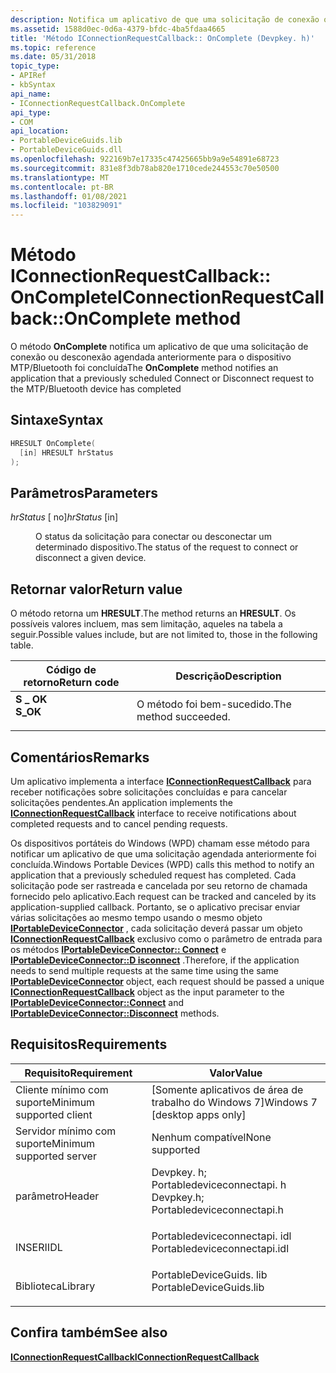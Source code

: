 ```yaml
---
description: Notifica um aplicativo de que uma solicitação de conexão ou desconexão agendada anteriormente para o dispositivo MTP/Bluetooth foi concluída.
ms.assetid: 1588d0ec-0d6a-4379-bfdc-4ba5fdaa4665
title: 'Método IConnectionRequestCallback:: OnComplete (Devpkey. h)'
ms.topic: reference
ms.date: 05/31/2018
topic_type:
- APIRef
- kbSyntax
api_name:
- IConnectionRequestCallback.OnComplete
api_type:
- COM
api_location:
- PortableDeviceGuids.lib
- PortableDeviceGuids.dll
ms.openlocfilehash: 922169b7e17335c47425665bb9a9e54891e68723
ms.sourcegitcommit: 831e8f3db78ab820e1710cede244553c70e50500
ms.translationtype: MT
ms.contentlocale: pt-BR
ms.lasthandoff: 01/08/2021
ms.locfileid: "103829091"
---
```

# <a name="iconnectionrequestcallbackoncomplete-method"></a><span data-ttu-id="77954-103">Método IConnectionRequestCallback:: OnComplete</span><span class="sxs-lookup"><span data-stu-id="77954-103">IConnectionRequestCallback::OnComplete method</span></span>

<span data-ttu-id="77954-104">O método **OnComplete** notifica um aplicativo de que uma solicitação de conexão ou desconexão agendada anteriormente para o dispositivo MTP/Bluetooth foi concluída</span><span class="sxs-lookup"><span data-stu-id="77954-104">The **OnComplete** method notifies an application that a previously scheduled Connect or Disconnect request to the MTP/Bluetooth device has completed</span></span>

## <a name="syntax"></a><span data-ttu-id="77954-105">Sintaxe</span><span class="sxs-lookup"><span data-stu-id="77954-105">Syntax</span></span>


```C++
HRESULT OnComplete(
  [in] HRESULT hrStatus
);
```



## <a name="parameters"></a><span data-ttu-id="77954-106">Parâmetros</span><span class="sxs-lookup"><span data-stu-id="77954-106">Parameters</span></span>

<dl> <dt>

<span data-ttu-id="77954-107">*hrStatus* \[ no\]</span><span class="sxs-lookup"><span data-stu-id="77954-107">*hrStatus* \[in\]</span></span>
</dt> <dd>

<span data-ttu-id="77954-108">O status da solicitação para conectar ou desconectar um determinado dispositivo.</span><span class="sxs-lookup"><span data-stu-id="77954-108">The status of the request to connect or disconnect a given device.</span></span>

</dd> </dl>

## <a name="return-value"></a><span data-ttu-id="77954-109">Retornar valor</span><span class="sxs-lookup"><span data-stu-id="77954-109">Return value</span></span>

<span data-ttu-id="77954-110">O método retorna um **HRESULT**.</span><span class="sxs-lookup"><span data-stu-id="77954-110">The method returns an **HRESULT**.</span></span> <span data-ttu-id="77954-111">Os possíveis valores incluem, mas sem limitação, aqueles na tabela a seguir.</span><span class="sxs-lookup"><span data-stu-id="77954-111">Possible values include, but are not limited to, those in the following table.</span></span>



| <span data-ttu-id="77954-112">Código de retorno</span><span class="sxs-lookup"><span data-stu-id="77954-112">Return code</span></span>                                                                          | <span data-ttu-id="77954-113">Descrição</span><span class="sxs-lookup"><span data-stu-id="77954-113">Description</span></span>                      |
|--------------------------------------------------------------------------------------|----------------------------------|
| <dl> <span data-ttu-id="77954-114"><dt>**S \_ OK**</dt></span><span class="sxs-lookup"><span data-stu-id="77954-114"><dt>**S\_OK**</dt></span></span> </dl> | <span data-ttu-id="77954-115">O método foi bem-sucedido.</span><span class="sxs-lookup"><span data-stu-id="77954-115">The method succeeded.</span></span><br/> |



 

## <a name="remarks"></a><span data-ttu-id="77954-116">Comentários</span><span class="sxs-lookup"><span data-stu-id="77954-116">Remarks</span></span>

<span data-ttu-id="77954-117">Um aplicativo implementa a interface [**IConnectionRequestCallback**](iconnectionrequestcallback.md) para receber notificações sobre solicitações concluídas e para cancelar solicitações pendentes.</span><span class="sxs-lookup"><span data-stu-id="77954-117">An application implements the [**IConnectionRequestCallback**](iconnectionrequestcallback.md) interface to receive notifications about completed requests and to cancel pending requests.</span></span>

<span data-ttu-id="77954-118">Os dispositivos portáteis do Windows (WPD) chamam esse método para notificar um aplicativo de que uma solicitação agendada anteriormente foi concluída.</span><span class="sxs-lookup"><span data-stu-id="77954-118">Windows Portable Devices (WPD) calls this method to notify an application that a previously scheduled request has completed.</span></span> <span data-ttu-id="77954-119">Cada solicitação pode ser rastreada e cancelada por seu retorno de chamada fornecido pelo aplicativo.</span><span class="sxs-lookup"><span data-stu-id="77954-119">Each request can be tracked and canceled by its application-supplied callback.</span></span> <span data-ttu-id="77954-120">Portanto, se o aplicativo precisar enviar várias solicitações ao mesmo tempo usando o mesmo objeto [**IPortableDeviceConnector**](/windows/desktop/api/portabledeviceconnectapi/nn-portabledeviceconnectapi-iportabledeviceconnector) , cada solicitação deverá passar um objeto [**IConnectionRequestCallback**](iconnectionrequestcallback.md) exclusivo como o parâmetro de entrada para os métodos [**IPortableDeviceConnector:: Connect**](/windows/desktop/api/portabledeviceconnectapi/nf-portabledeviceconnectapi-iportabledeviceconnector-connect) e [**IPortableDeviceConnector::D isconnect**](/windows/desktop/api/portabledeviceconnectapi/nf-portabledeviceconnectapi-iportabledeviceconnector-disconnect) .</span><span class="sxs-lookup"><span data-stu-id="77954-120">Therefore, if the application needs to send multiple requests at the same time using the same [**IPortableDeviceConnector**](/windows/desktop/api/portabledeviceconnectapi/nn-portabledeviceconnectapi-iportabledeviceconnector) object, each request should be passed a unique [**IConnectionRequestCallback**](iconnectionrequestcallback.md) object as the input parameter to the [**IPortableDeviceConnector::Connect**](/windows/desktop/api/portabledeviceconnectapi/nf-portabledeviceconnectapi-iportabledeviceconnector-connect) and [**IPortableDeviceConnector::Disconnect**](/windows/desktop/api/portabledeviceconnectapi/nf-portabledeviceconnectapi-iportabledeviceconnector-disconnect) methods.</span></span>

## <a name="requirements"></a><span data-ttu-id="77954-121">Requisitos</span><span class="sxs-lookup"><span data-stu-id="77954-121">Requirements</span></span>



| <span data-ttu-id="77954-122">Requisito</span><span class="sxs-lookup"><span data-stu-id="77954-122">Requirement</span></span> | <span data-ttu-id="77954-123">Valor</span><span class="sxs-lookup"><span data-stu-id="77954-123">Value</span></span> |
|-------------------------------------|------------------------------------------------------------------------------------------------------------------------------------------------------------------------|
| <span data-ttu-id="77954-124">Cliente mínimo com suporte</span><span class="sxs-lookup"><span data-stu-id="77954-124">Minimum supported client</span></span><br/> | <span data-ttu-id="77954-125">\[Somente aplicativos de área de trabalho do Windows 7\]</span><span class="sxs-lookup"><span data-stu-id="77954-125">Windows 7 \[desktop apps only\]</span></span><br/>                                                                                                                             |
| <span data-ttu-id="77954-126">Servidor mínimo com suporte</span><span class="sxs-lookup"><span data-stu-id="77954-126">Minimum supported server</span></span><br/> | <span data-ttu-id="77954-127">Nenhum compatível</span><span class="sxs-lookup"><span data-stu-id="77954-127">None supported</span></span><br/>                                                                                                                                              |
| <span data-ttu-id="77954-128">parâmetro</span><span class="sxs-lookup"><span data-stu-id="77954-128">Header</span></span><br/>                   | <dl> <span data-ttu-id="77954-129"><dt>Devpkey. h; </dt> <dt>Portabledeviceconnectapi. h</dt></span><span class="sxs-lookup"><span data-stu-id="77954-129"><dt>Devpkey.h; </dt> <dt>Portabledeviceconnectapi.h</dt></span></span> </dl> |
| <span data-ttu-id="77954-130">INSERI</span><span class="sxs-lookup"><span data-stu-id="77954-130">IDL</span></span><br/>                      | <dl> <span data-ttu-id="77954-131"><dt>Portabledeviceconnectapi. idl</dt></span><span class="sxs-lookup"><span data-stu-id="77954-131"><dt>Portabledeviceconnectapi.idl</dt></span></span> </dl>                                                                |
| <span data-ttu-id="77954-132">Biblioteca</span><span class="sxs-lookup"><span data-stu-id="77954-132">Library</span></span><br/>                  | <dl> <span data-ttu-id="77954-133"><dt>PortableDeviceGuids. lib</dt></span><span class="sxs-lookup"><span data-stu-id="77954-133"><dt>PortableDeviceGuids.lib</dt></span></span> </dl>                                                                     |



## <a name="see-also"></a><span data-ttu-id="77954-134">Confira também</span><span class="sxs-lookup"><span data-stu-id="77954-134">See also</span></span>

<dl> <dt>

[<span data-ttu-id="77954-135">**IConnectionRequestCallback**</span><span class="sxs-lookup"><span data-stu-id="77954-135">**IConnectionRequestCallback**</span></span>](iconnectionrequestcallback.md)
</dt> </dl>

 

 




